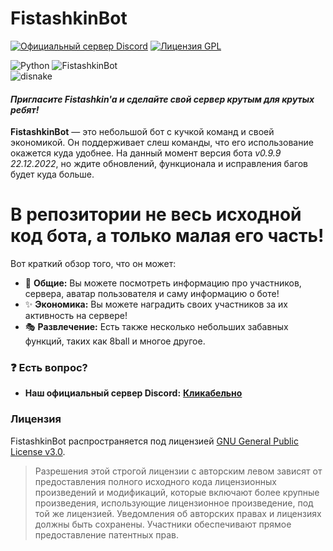 # FistashkinBot
[![Официальный сервер Discord](https://discordapp.com/api/guilds/809899167282364416/embed.png)](https://discord.gg/Q69xQnzR6m)
[![Лицензия GPL](https://badges.frapsoft.com/os/gpl/gpl.svg?v=103)](LICENSE)

![Python](https://img.shields.io/badge/Python-3.11-blue?style=for-the-badge&logo=python)
![FistashkinBot](https://img.shields.io/badge/Fistashkin%20Bot-Версия%3A%201.0-8df8a7?style=for-the-badge&logo=discord&logoColor=8df8a7)<br>
![disnake](https://img.shields.io/badge/disnake-black?style=for-the-badge&logo=discord)

#### *Пригласите Fistashkin'a и сделайте свой сервер крутым для крутых ребят!*
**FistashkinBot** — это небольшой бот с кучкой команд и своей экономикой. Он поддерживает слеш команды, что его использование окажется куда удобнее. На данный момент версия бота *v0.9.9 22.12.2022*, но ждите обновлений, функционала и исправления багов будет куда больше. 

# **В репозитории не весь исходной код бота, а только малая его часть!**

Вот краткий обзор того, что он может:
* 🎀 **Общие:** Вы можете посмотреть информацию про участников, сервера, аватар пользователя и саму информацию о боте!
* ✨ **Экономика:** Вы можете наградить своих участников за их активность на сервере!
* 🎭 **Развлечение:** Есть также несколько небольших забавных функций, таких как 8ball и многое другое.

### :question: Есть вопрос?
* **Наш официальный сервер Discord:** [**Кликабельно**](https://discord.gg/Q69xQnzR6m)

### Лицензия
FistashkinBot распространяется под лицензией [GNU General Public License v3.0](LICENSE).
> Разрешения этой строгой лицензии с авторским левом зависят от предоставления полного исходного кода лицензионных произведений и модификаций, которые включают более крупные произведения, использующие лицензионное произведение, под той же лицензией. Уведомления об авторских правах и лицензиях должны быть сохранены. Участники обеспечивают прямое предоставление патентных прав.
> 
